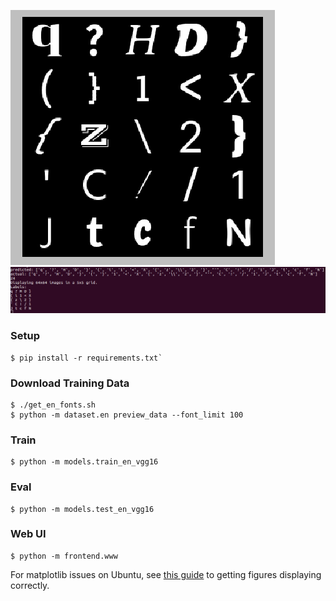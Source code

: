 ![Sample training data](screenshots/en_fonts_preview.png)
![VGG16-based model results](screenshots/en_fonts_results.png)

### Setup

```
$ pip install -r requirements.txt`
```

### Download Training Data

```
$ ./get_en_fonts.sh
$ python -m dataset.en preview_data --font_limit 100
```

### Train

```
$ python -m models.train_en_vgg16
```

### Eval

```
$ python -m models.test_en_vgg16
```

### Web UI

```
$ python -m frontend.www
```

For matplotlib issues on Ubuntu, see [this guide](http://www.pyimagesearch.com/2015/08/24/resolved-matplotlib-figures-not-showing-up-or-displaying/)
to getting figures displaying correctly.

